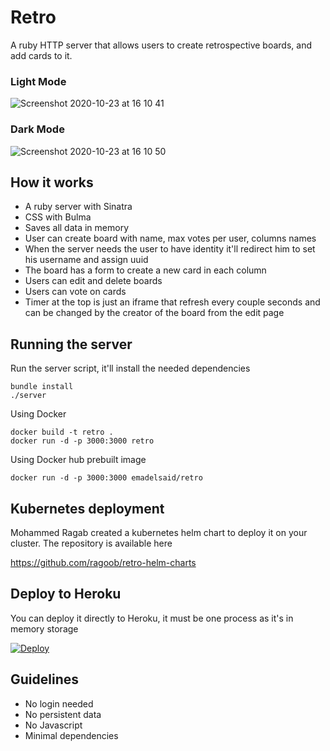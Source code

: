 Retro
=====

A ruby HTTP server that allows users to create retrospective boards, and add
cards to it.

### Light Mode
![Screenshot 2020-10-23 at 16 10 41](https://user-images.githubusercontent.com/6358632/97014285-6919e500-154a-11eb-9485-62892777ad28.png)

### Dark Mode
![Screenshot 2020-10-23 at 16 10 50](https://user-images.githubusercontent.com/6358632/97014329-76cf6a80-154a-11eb-8e22-75f425fbdf43.png)


## How it works

- A ruby server with Sinatra
- CSS with Bulma
- Saves all data in memory
- User can create board with name, max votes per user, columns names
- When the server needs the user to have identity it'll redirect him to set his username and assign uuid
- The board has a form to create a new card in each column
- Users can edit and delete boards
- Users can vote on cards
- Timer at the top is just an iframe that refresh every couple seconds and can be changed by the creator of the board from the edit page

## Running the server

Run the server script, it'll install the needed dependencies
```
bundle install
./server
```

Using Docker

```
docker build -t retro .
docker run -d -p 3000:3000 retro
```

Using Docker hub prebuilt image

```
docker run -d -p 3000:3000 emadelsaid/retro
```

## Kubernetes deployment

Mohammed Ragab created a kubernetes helm chart to deploy it on your cluster. The repository is available here

https://github.com/ragoob/retro-helm-charts

## Deploy to Heroku

You can deploy it directly to Heroku, it must be one process as it's in memory storage

[![Deploy](https://www.herokucdn.com/deploy/button.svg)](https://heroku.com/deploy)

## Guidelines

- No login needed
- No persistent data
- No Javascript
- Minimal dependencies

